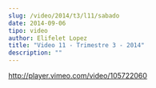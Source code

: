 ```yaml
---
slug: /video/2014/t3/l11/sabado
date: 2014-09-06
tipo: video
author: Elifelet Lopez
title: "Video 11 - Trimestre 3 - 2014"
description: ""
---
```


http://player.vimeo.com/video/105722060
